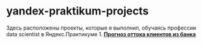 # yandex-praktikum-projects
Здесь расположены проекты, которые я выполнил, обучаясь профессии data scientist в Яндекс.Практикуме
1.<b> [Прогноз оттока клиентов из банка](https://github.com/VileBody/yandex-praktikum-projects/tree/master/bank-customer-churn-modeling)</b>
